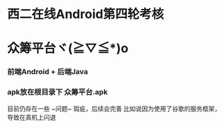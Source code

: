 # 西二在线Android第四轮考核
# 众筹平台ヾ(≧▽≦*)o
### 前端Android + 后端Java
### apk放在根目录下 众筹平台.apk
目前仍存在一些 ~问题~ 瑕疵，后续会完善
比如说因为使用了谷歌的服务框架，导致在真机上闪退
